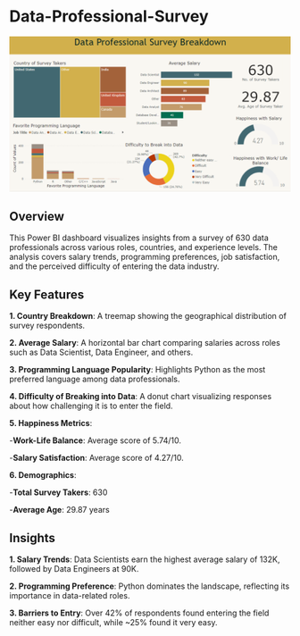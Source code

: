 # Data-Professional-Survey

<img src= "Data Professional Survey Dashboard.png">

## Overview ##
This Power BI dashboard visualizes insights from a survey of 630 data professionals across various roles, countries, and experience levels. The analysis covers salary trends, programming preferences, job satisfaction, and the perceived difficulty of entering the data industry.

## Key Features ##
**1. Country Breakdown**: A treemap showing the geographical distribution of survey respondents.

**2. Average Salary**: A horizontal bar chart comparing salaries across roles such as Data Scientist, Data Engineer, and others.

**3. Programming Language Popularity**: Highlights Python as the most preferred language among data professionals.

**4. Difficulty of Breaking into Data**: A donut chart visualizing responses about how challenging it is to enter the field.

**5. Happiness Metrics**:

-**Work-Life Balance**: Average score of 5.74/10.

-**Salary Satisfaction**: Average score of 4.27/10.

**6. Demographics**:

-**Total Survey Takers**: 630

-**Average Age**: 29.87 years

## Insights ##

**1. Salary Trends**: Data Scientists earn the highest average salary of 132K, followed by Data Engineers at 90K.

**2. Programming Preference**: Python dominates the landscape, reflecting its importance in data-related roles.

**3. Barriers to Entry**: Over 42% of respondents found entering the field neither easy nor difficult, while ~25% found it very easy.
